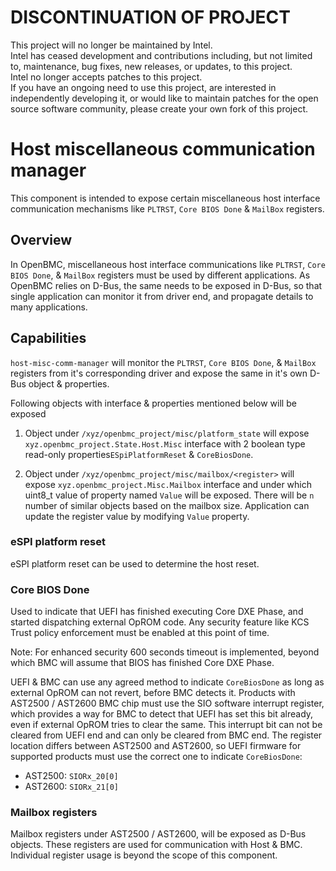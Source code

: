 # DISCONTINUATION OF PROJECT #  
This project will no longer be maintained by Intel.  
Intel has ceased development and contributions including, but not limited to, maintenance, bug fixes, new releases, or updates, to this project.  
Intel no longer accepts patches to this project.  
 If you have an ongoing need to use this project, are interested in independently developing it, or would like to maintain patches for the open source software community, please create your own fork of this project.  
# Host miscellaneous communication manager
This component is intended to expose certain miscellaneous host interface
communication mechanisms like `PLTRST`, `Core BIOS Done` & `MailBox`
registers.

## Overview
In OpenBMC, miscellaneous host interface communications like `PLTRST`,
`Core BIOS Done`, & `MailBox` registers must be used by different
applications. As OpenBMC relies on D-Bus, the same needs to be exposed in D-Bus,
so that single application can monitor it from driver end, and propagate
details to many applications.

## Capabilities
`host-misc-comm-manager` will monitor the `PLTRST`, `Core BIOS Done`, &
`MailBox` registers from it's corresponding driver and expose the same
in it's own D-Bus object & properties.

Following objects with interface & properties mentioned below will be exposed

1. Object under `/xyz/openbmc_project/misc/platform_state` will expose
`xyz.openbmc_project.State.Host.Misc` interface with 2 boolean type read-only
properties`ESpiPlatformReset` & `CoreBiosDone`.

2. Object under `/xyz/openbmc_project/misc/mailbox/<register>` will expose
`xyz.openbmc_project.Misc.Mailbox` interface and under which uint8_t value
of property named `Value` will be exposed.
There will be `n` number of similar objects based on the mailbox size.
Application can update the register value by modifying `Value` property.

### eSPI platform reset
eSPI platform reset can be used to determine the host reset.

### Core BIOS Done
Used to indicate that UEFI has finished executing Core DXE Phase, and started
dispatching external OpROM code. Any security feature like KCS Trust policy
enforcement must be enabled at this point of time.

Note: For enhanced security 600 seconds timeout is implemented, beyond which
BMC will assume that BIOS has finished Core DXE Phase.

UEFI & BMC can use any agreed method to indicate `CoreBiosDone` as long as
external OpROM can not revert, before BMC detects it. Products with AST2500 /
AST2600 BMC chip must use the SIO software interrupt register, which provides a
way for BMC to detect that UEFI has set this bit already, even if external OpROM
tries to clear the same. This interrupt bit can not be cleared from UEFI end and
can only be cleared from BMC end. The register location differs between AST2500
and AST2600, so UEFI firmware for supported products must use the correct one to
indicate `CoreBiosDone`:

- AST2500: `SIORx_20[0]`
- AST2600: `SIORx_21[0]`

### Mailbox registers
Mailbox registers under AST2500 / AST2600, will be exposed as D-Bus objects.
These registers are used for communication with Host & BMC. Individual register
usage is beyond the scope of this component.